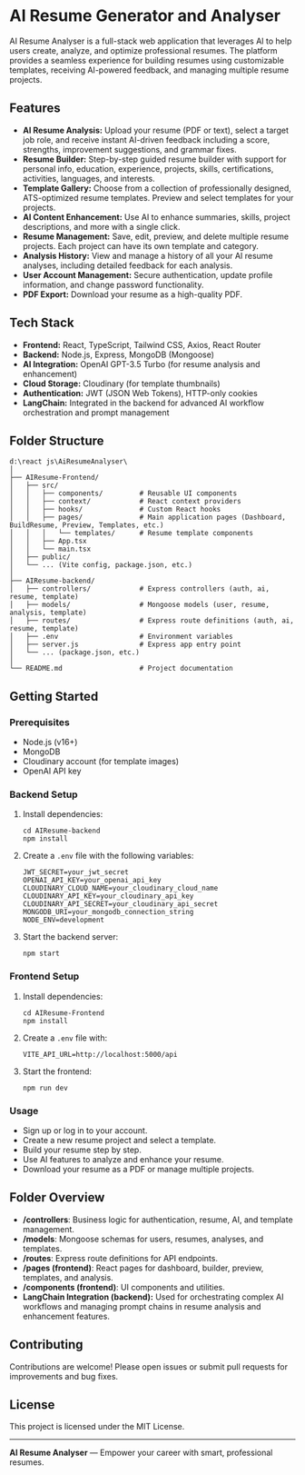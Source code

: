 # AI Resume Generator and Analyser

AI Resume Analyser is a full-stack web application that leverages AI to help users create, analyze, and optimize professional resumes. The platform provides a seamless experience for building resumes using customizable templates, receiving AI-powered feedback, and managing multiple resume projects.

## Features

- **AI Resume Analysis:** Upload your resume (PDF or text), select a target job role, and receive instant AI-driven feedback including a score, strengths, improvement suggestions, and grammar fixes.
- **Resume Builder:** Step-by-step guided resume builder with support for personal info, education, experience, projects, skills, certifications, activities, languages, and interests.
- **Template Gallery:** Choose from a collection of professionally designed, ATS-optimized resume templates. Preview and select templates for your projects.
- **AI Content Enhancement:** Use AI to enhance summaries, skills, project descriptions, and more with a single click.
- **Resume Management:** Save, edit, preview, and delete multiple resume projects. Each project can have its own template and category.
- **Analysis History:** View and manage a history of all your AI resume analyses, including detailed feedback for each analysis.
- **User Account Management:** Secure authentication, update profile information, and change password functionality.
- **PDF Export:** Download your resume as a high-quality PDF.

## Tech Stack

- **Frontend:** React, TypeScript, Tailwind CSS, Axios, React Router
- **Backend:** Node.js, Express, MongoDB (Mongoose)
- **AI Integration:** OpenAI GPT-3.5 Turbo (for resume analysis and enhancement)
- **Cloud Storage:** Cloudinary (for template thumbnails)
- **Authentication:** JWT (JSON Web Tokens), HTTP-only cookies
- **LangChain:** Integrated in the backend for advanced AI workflow orchestration and prompt management

## Folder Structure

```
d:\react js\AiResumeAnalyser\
│
├── AIResume-Frontend/
│   ├── src/
│   │   ├── components/         # Reusable UI components
│   │   ├── context/            # React context providers
│   │   ├── hooks/              # Custom React hooks
│   │   ├── pages/              # Main application pages (Dashboard, BuildResume, Preview, Templates, etc.)
│   │   │   └── templates/      # Resume template components
│   │   ├── App.tsx
│   │   └── main.tsx
│   ├── public/
│   └── ... (Vite config, package.json, etc.)
│
├── AIResume-backend/
│   ├── controllers/            # Express controllers (auth, ai, resume, template)
│   ├── models/                 # Mongoose models (user, resume, analysis, template)
│   ├── routes/                 # Express route definitions (auth, ai, resume, template)
│   ├── .env                    # Environment variables
│   ├── server.js               # Express app entry point
│   └── ... (package.json, etc.)
│
└── README.md                   # Project documentation
```

## Getting Started

### Prerequisites

- Node.js (v16+)
- MongoDB
- Cloudinary account (for template images)
- OpenAI API key

### Backend Setup

1. Install dependencies:
   ```
   cd AIResume-backend
   npm install
   ```
2. Create a `.env` file with the following variables:
   ```
   JWT_SECRET=your_jwt_secret
   OPENAI_API_KEY=your_openai_api_key
   CLOUDINARY_CLOUD_NAME=your_cloudinary_cloud_name
   CLOUDINARY_API_KEY=your_cloudinary_api_key
   CLOUDINARY_API_SECRET=your_cloudinary_api_secret
   MONGODB_URI=your_mongodb_connection_string
   NODE_ENV=development
   ```
3. Start the backend server:
   ```
   npm start
   ```

### Frontend Setup

1. Install dependencies:
   ```
   cd AIResume-Frontend
   npm install
   ```
2. Create a `.env` file with:
   ```
   VITE_API_URL=http://localhost:5000/api
   ```
3. Start the frontend:
   ```
   npm run dev
   ```

### Usage

- Sign up or log in to your account.
- Create a new resume project and select a template.
- Build your resume step by step.
- Use AI features to analyze and enhance your resume.
- Download your resume as a PDF or manage multiple projects.

## Folder Overview

- **/controllers**: Business logic for authentication, resume, AI, and template management.
- **/models**: Mongoose schemas for users, resumes, analyses, and templates.
- **/routes**: Express route definitions for API endpoints.
- **/pages (frontend)**: React pages for dashboard, builder, preview, templates, and analysis.
- **/components (frontend)**: UI components and utilities.
- **LangChain Integration (backend):** Used for orchestrating complex AI workflows and managing prompt chains in resume analysis and enhancement features.

## Contributing

Contributions are welcome! Please open issues or submit pull requests for improvements and bug fixes.

## License

This project is licensed under the MIT License.

---

**AI Resume Analyser** — Empower your career with smart, professional resumes.
